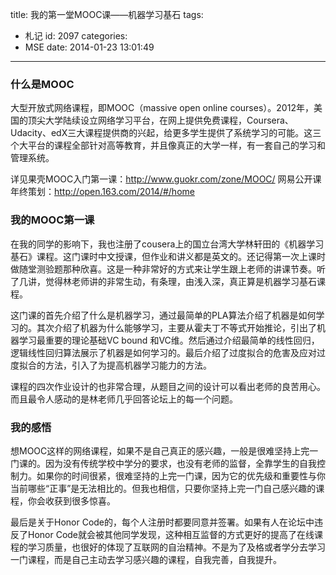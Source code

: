 title: 我的第一堂MOOC课——机器学习基石
tags:
  - 札记
id: 2097
categories:
  - MSE
date: 2014-01-23 13:01:49
---

### 什么是MOOC

大型开放式网络课程，即MOOC（massive open online courses）。2012年，美国的顶尖大学陆续设立网络学习平台，在网上提供免费课程，Coursera、Udacity、edX三大课程提供商的兴起，给更多学生提供了系统学习的可能。这三个大平台的课程全部针对高等教育，并且像真正的大学一样，有一套自己的学习和管理系统。

详见果壳MOOC入门第一课：http://www.guokr.com/zone/MOOC/
网易公开课年终策划：http://open.163.com/2014/#/home

### 我的MOOC第一课

在我的同学的影响下，我也注册了cousera上的国立台湾大学林轩田的《机器学习基石》课程。这门课时中文授课，但作业和讲义都是英文的。还记得第一次上课时做随堂测验题那种欣喜。这是一种非常好的方式来让学生跟上老师的讲课节奏。听了几讲，觉得林老师讲的非常生动，有条理，由浅入深，真正算是机器学习基石课程。

这门课的首先介绍了什么是机器学习，通过最简单的PLA算法介绍了机器是如何学习的。其次介绍了机器为什么能够学习，主要从霍夫丁不等式开始推论，引出了机器学习最重要的理论基础VC bound 和VC维。然后通过介绍最简单的线性回归，逻辑线性回归算法展示了机器是如何学习的。最后介绍了过度拟合的危害及应对过度拟合的方法，引入了为提高机器学习能力的方法。

课程的四次作业设计的也非常合理，从题目之间的设计可以看出老师的良苦用心。而且最令人感动的是林老师几乎回答论坛上的每一个问题。

### 我的感悟

想MOOC这样的网络课程，如果不是自己真正的感兴趣，一般是很难坚持上完一门课的。因为没有传统学校中学分的要求，也没有老师的监督，全靠学生的自我控制力。如果你的时间很紧，很难坚持的上完一门课，因为它的优先级和重要性与你当前哪些“正事”是无法相比的。但我也相信，只要你坚持上完一门自己感兴趣的课程，你会收获到很多惊喜。

最后是关于Honor Code的，每个人注册时都要同意并签署。如果有人在论坛中违反了Honor Code就会被其他同学发现，这种相互监督的方式更好的提高了在线课程的学习质量，也很好的体现了互联网的自治精神。不是为了及格或者学分去学习一门课程，而是自己主动去学习感兴趣的课程，自我完善，自我提升。